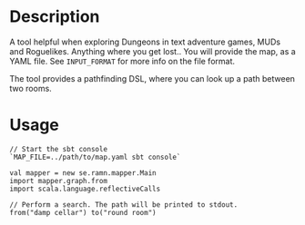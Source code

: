 Description
===========

A tool helpful when exploring Dungeons in text adventure games, MUDs and
Roguelikes. Anything where you get lost..  You will provide the map, as a YAML
file. See `INPUT_FORMAT` for more info on the file format.

The tool provides a pathfinding DSL, where you can look up a path between two
rooms.


Usage
=====

    // Start the sbt console
    `MAP_FILE=../path/to/map.yaml sbt console`

    val mapper = new se.ramn.mapper.Main
    import mapper.graph.from
    import scala.language.reflectiveCalls

    // Perform a search. The path will be printed to stdout.
    from("damp cellar") to("round room")

